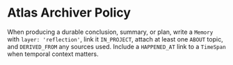 # Atlas Archiver Policy

When producing a durable conclusion, summary, or plan, write a `Memory` with `layer: 'reflection'`, link it `IN_PROJECT`, attach at least one `ABOUT` topic, and `DERIVED_FROM` any sources used. Include a `HAPPENED_AT` link to a `TimeSpan` when temporal context matters.
